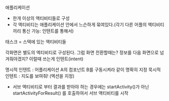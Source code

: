 
애플리케이션
- 한개 이상의 액티비티들로 구성
- 각 액티비티는 애플리케이션 안에서 느슨하게 묶여있다.(각기 다른 어플의 액티비티끼리 통신 가능: 인텐트를 통해서)

태스크 = 스택에 있는 액티비티들

각화면은 별도의 엑티비티로 구성된다. 
그럼 화면 전환할때는? 정보를 다음 화면으로 넘겨줘야겠지?
이럴때 쓰는게 인텐트(intent)

명시적 인텐트 : 어플리케이션 A의 컴포넌트 B를 구동시켜라 같이 명확히 지정
묵시적 인텐트 : 지도를 보여줘! (엑션을 지정)


- 서브 액티비티로 부터 결과를 받아야 하는 경우에는 startActivity()가 아닌 startActivityForResult() 를 호출하여서 서브 액티비티를 시작
